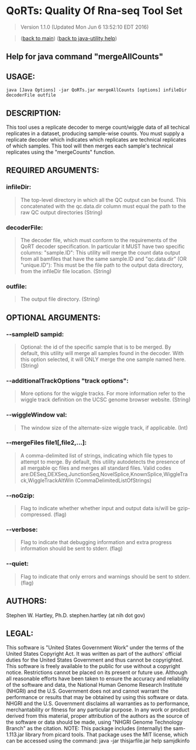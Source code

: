 # QoRTs: Quality Of Rna-seq Tool Set
> Version 1.1.0 (Updated Mon Jun  6 13:52:10 EDT 2016)

> ([back to main](../index.html)) ([back to java-utility help](index.html))

## Help for java command "mergeAllCounts"

## USAGE:

    java [Java Options] -jar QoRTs.jar mergeAllCounts [options] infileDir decoderFile outfile


## DESCRIPTION:

This tool uses a replicate decoder to merge count/wiggle data of all techical replicates in a dataset, producing sample\-wise counts\. You must supply a replicate decoder which indicates which replicates are technical replicates of which samples\. This tool will then merges each sample's technical replicates using the "mergeCounts" function\.

## REQUIRED ARGUMENTS:
### infileDir:

> The top-level directory in which all the QC output can be found. This concatenated with the qc.data.dir column must equal the path to the raw QC output directories (String)


### decoderFile:

> The decoder file, which must conform to the requirements of the QoRT decoder specification. In particular it MUST have two specific columns: 
"sample.ID": This utility will merge the count data output from all bamfiles that have the same sample.ID
and
"qc.data.dir" (OR "unique.ID"): This must be the file path to the output data directory, from the infileDir file location. (String)


### outfile:

> The output file directory. (String)



## OPTIONAL ARGUMENTS:
### --sampleID sampid:

> Optional: the id of the specific sample that is to be merged. By default, this utility will merge all samples found in the decoder. With this option selected, it will ONLY merge the one sample named here. (String)

### --additionalTrackOptions "track options":

> More options for the wiggle tracks. For more information refer to the wiggle track definition on the UCSC genome browser website. (String)

### --wiggleWindow val:

> The window size of the alternate-size wiggle track, if applicable. (Int)

### --mergeFiles file1[,file2,...]:

> A comma-delimited list of strings, indicating which file types to attempt to merge. By default, this utility autodetects the presence of all mergable qc files and merges all standard files. Valid codes are:DESeq,DEXSeq,JunctionSeq,NovelSplice,KnownSplice,WiggleTrack,WiggleTrackAltWin (CommaDelimitedListOfStrings)

### --noGzip:

> Flag to indicate whether whether input and output data is/will be gzip-compressed. (flag)

### --verbose:

> Flag to indicate that debugging information and extra progress information should be sent to stderr. (flag)

### --quiet:

> Flag to indicate that only errors and warnings should be sent to stderr. (flag)

## AUTHORS:

Stephen W\. Hartley, Ph\.D\. stephen\.hartley \(at nih dot gov\)

## LEGAL:

 This software is "United States Government Work" under the terms of the United States Copyright  Act\.  It was written as part of the authors' official duties for the United States Government and  thus cannot be copyrighted\.  This software is freely available to the public for use without a  copyright notice\.  Restrictions cannot be placed on its present or future use\.  Although all reasonable efforts have been taken to ensure the accuracy and reliability of the  software and data, the National Human Genome Research Institute \(NHGRI\) and the U\.S\. Government  does not and cannot warrant the performance or results that may be obtained by using this software  or data\.  NHGRI and the U\.S\. Government disclaims all warranties as to performance, merchantability  or fitness for any particular purpose\.  In any work or product derived from this material, proper attribution of the authors as the source  of the software or data should be made, using "NHGRI Genome Technology Branch" as the citation\.  NOTE: This package includes \(internally\) the sam\-1\.113\.jar library from picard tools\. That package uses the MIT license, which can be accessed using the command:  java \-jar thisjarfile\.jar help samjdkinfo

